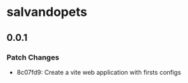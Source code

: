 # salvandopets

## 0.0.1

### Patch Changes

- 8c07fd9: Create a vite web application with firsts configs
